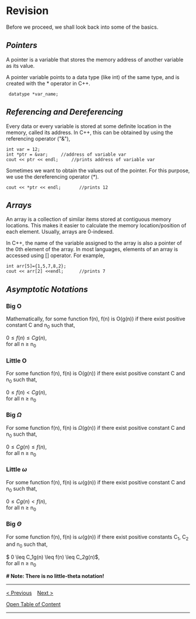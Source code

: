 # Revision

Before we proceed, we shall look back into some of the basics. 

## *Pointers*

A pointer is a variable that stores the memory address of another variable as its value.

A pointer variable points to a data type (like int) of the same type, and is created with the * operator in C++. 

```
 datatype *var_name;
 ```

## *Referencing and Dereferencing*

Every data or every variable is stored at some definite location in the memory, called its address. In C++, this can be obtained by using the referencing operator ("&"),

```
int var = 12;
int *ptr = &var;     //address of variable var
cout << ptr << endl;     //prints address of variable var
```
Sometimes we want to obtain the values out of the pointer. For this purpose, we use the dereferencing operator (*).

```
cout << *ptr << endl;       //prints 12
```

## *Arrays*

An array is a collection of similar items stored at contiguous memory locations. This makes it easier to calculate the memory location/position of each element. Usually, arrays are 0-indexed.

In C++, the name of the variable assigned to the array is also a pointer of the 0th element of the array. In most languages, elements of an array is accessed using [] operator. For example,

```
int arr[5]={1,5,7,8,2};
cout << arr[2] <<endl;      //prints 7
```

## *Asymptotic Notations* 

### **Big O**
Mathematically, for some function f(n), f(n) is O(g(n)) if there exist positive constant C and n<sub>0</sub> such that,

$0 \leq f(n) \leq Cg(n)$, \
for all n $\geq$ n<sub>0</sub> 

### **Little O**
For some function f(n), f(n) is O(g(n)) if there exist positive constant C and n<sub>0</sub> such that,

$0 \leq f(n) \lt Cg(n)$, \
for all n $\geq$ n<sub>0</sub> 

### **Big $\Omega$** 
For some function f(n), f(n) is $\Omega$(g(n)) if there exist positive constant C and n<sub>0</sub> such that,

$0 \leq Cg(n) \leq f(n)$, \
for all n $\geq$ n<sub>0</sub> 

### **Little $\omega$** 
For some function f(n), f(n) is $\omega$(g(n)) if there exist positive constant C and n<sub>0</sub> such that,

$0 \leq Cg(n) \lt f(n)$, \
for all n $\geq$ n<sub>0</sub>

### **Big $\Theta$**
For some function f(n), f(n) is $\omega$(g(n)) if there exist positive constants C<sub>1</sub>, C<sub>2</sub>  and n<sub>0</sub> such that,

$ 0 \leq C_1g(n) \leq f(n) \leq C_2g(n)$, \
for all n $\geq$ n<sub>0</sub>

**\# Note: There is no little-theta notation!**

-----
[< Previous](./01_introduction.md)  &ensp;  [Next >]()

[Open Table of Content](./00_table_of_content.md) 

-----